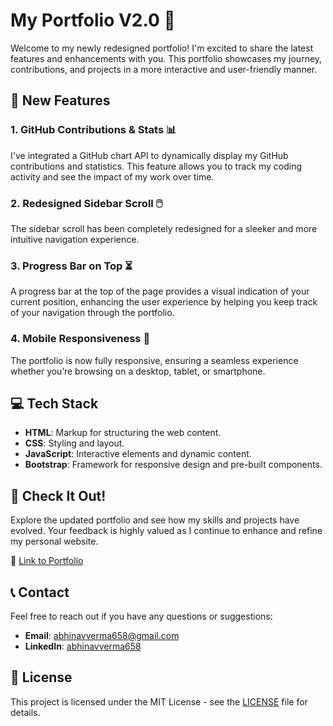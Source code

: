# My Portfolio V2.0 🚀

Welcome to my newly redesigned portfolio! I'm excited to share the latest features and enhancements with you. This portfolio showcases my journey, contributions, and projects in a more interactive and user-friendly manner.

## 🚀 New Features

### 1. GitHub Contributions & Stats 📊
I've integrated a GitHub chart API to dynamically display my GitHub contributions and statistics. This feature allows you to track my coding activity and see the impact of my work over time.

### 2. Redesigned Sidebar Scroll 🖱️
The sidebar scroll has been completely redesigned for a sleeker and more intuitive navigation experience.

### 3. Progress Bar on Top ⏳
A progress bar at the top of the page provides a visual indication of your current position, enhancing the user experience by helping you keep track of your navigation through the portfolio.

### 4. Mobile Responsiveness 📱
The portfolio is now fully responsive, ensuring a seamless experience whether you’re browsing on a desktop, tablet, or smartphone.

## 💻 Tech Stack

- **HTML**: Markup for structuring the web content.
- **CSS**: Styling and layout.
- **JavaScript**: Interactive elements and dynamic content.
- **Bootstrap**: Framework for responsive design and pre-built components.

## 🌟 Check It Out!

Explore the updated portfolio and see how my skills and projects have evolved. Your feedback is highly valued as I continue to enhance and refine my personal website.

🔗 [Link to Portfolio](https://abhinavverma658.github.io/)

## 📞 Contact

Feel free to reach out if you have any questions or suggestions:
- **Email**: [abhinavverma658@gmail.com](mailto:abhinavverma658@gmail.com)
- **LinkedIn**: [abhinavverma658](https://www.linkedin.com/in/abhinavverma658/)

## 📝 License

This project is licensed under the MIT License - see the [LICENSE](LICENSE) file for details.
